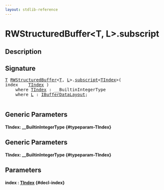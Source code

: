 ```yaml
---
layout: stdlib-reference
---
```


# RWStructuredBuffer\<T, L\>\.subscript

## Description





## Signature 

<pre>
<a href="/stdlib-reference/types/RWStructuredBuffer/index#typeparam-T" class="code_type">T</a> <a href="/stdlib-reference/types/RWStructuredBuffer/index" class="code_type">RWStructuredBuffer</a>&lt;<a href="/stdlib-reference/types/RWStructuredBuffer/index#typeparam-T" class="code_type">T</a>, <a href="/stdlib-reference/types/RWStructuredBuffer/index#typeparam-L" class="code_type">L</a>&gt;.<a href="/stdlib-reference/types/RWStructuredBuffer/subscript">subscript</a>&lt;<a href="/stdlib-reference/types/RWStructuredBuffer/subscript#typeparam-TIndex" class="code_type">TIndex</a>&gt;(
index    <a href="/stdlib-reference/types/RWStructuredBuffer/subscript#typeparam-TIndex" class="code_type">TIndex</a> )
    <span class='code_keyword'>where</span> <a href="/stdlib-reference/types/RWStructuredBuffer/subscript#typeparam-TIndex" class="code_type">TIndex</a> : __BuiltinIntegerType
    <span class='code_keyword'>where</span> <a href="/stdlib-reference/types/RWStructuredBuffer/index#typeparam-L" class="code_type">L</a> : <a href="/stdlib-reference/interfaces/IBufferDataLayout/index">IBufferDataLayout</a>;

</pre>

## Generic Parameters

#### TIndex: \_\_BuiltinIntegerType {#typeparam-TIndex}

## Generic Parameters

#### TIndex: \_\_BuiltinIntegerType {#typeparam-TIndex}

## Parameters

#### index  : [TIndex](/stdlib-reference/types/RWStructuredBuffer/subscript#typeparam-TIndex) {#decl-index}

